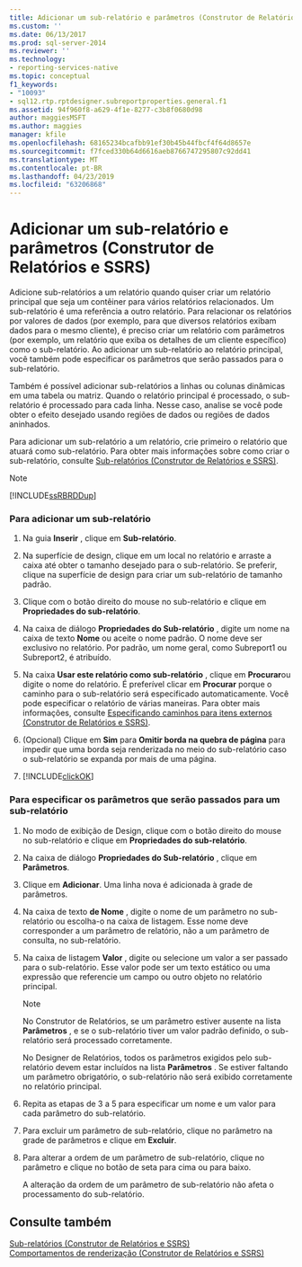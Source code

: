 ```yaml
---
title: Adicionar um sub-relatório e parâmetros (Construtor de Relatórios e SSRS) | Microsoft Docs
ms.custom: ''
ms.date: 06/13/2017
ms.prod: sql-server-2014
ms.reviewer: ''
ms.technology:
- reporting-services-native
ms.topic: conceptual
f1_keywords:
- "10093"
- sql12.rtp.rptdesigner.subreportproperties.general.f1
ms.assetid: 94f960f8-a629-4f1e-8277-c3b8f0680d98
author: maggiesMSFT
ms.author: maggies
manager: kfile
ms.openlocfilehash: 68165234bcafbb91ef30b45b44fbcf4f64d8657e
ms.sourcegitcommit: f7fced330b64d6616aeb8766747295807c92dd41
ms.translationtype: MT
ms.contentlocale: pt-BR
ms.lasthandoff: 04/23/2019
ms.locfileid: "63206868"
---
```

# <a name="add-a-subreport-and-parameters-report-builder-and-ssrs"></a>Adicionar um sub-relatório e parâmetros (Construtor de Relatórios e SSRS)
  Adicione sub-relatórios a um relatório quando quiser criar um relatório principal que seja um contêiner para vários relatórios relacionados. Um sub-relatório é uma referência a outro relatório. Para relacionar os relatórios por valores de dados (por exemplo, para que diversos relatórios exibam dados para o mesmo cliente), é preciso criar um relatório com parâmetros (por exemplo, um relatório que exiba os detalhes de um cliente específico) como o sub-relatório. Ao adicionar um sub-relatório ao relatório principal, você também pode especificar os parâmetros que serão passados para o sub-relatório.  
  
 Também é possível adicionar sub-relatórios a linhas ou colunas dinâmicas em uma tabela ou matriz. Quando o relatório principal é processado, o sub-relatório é processado para cada linha. Nesse caso, analise se você pode obter o efeito desejado usando regiões de dados ou regiões de dados aninhados.  
  
 Para adicionar um sub-relatório a um relatório, crie primeiro o relatório que atuará como sub-relatório. Para obter mais informações sobre como criar o sub-relatório, consulte [Sub-relatórios &#40;Construtor de Relatórios e SSRS&#41;](subreports-report-builder-and-ssrs.md).  
  
> [!NOTE]  
>  [!INCLUDE[ssRBRDDup](../../includes/ssrbrddup-md.md)]  
  
### <a name="to-add-a-subreport"></a>Para adicionar um sub-relatório  
  
1.  Na guia **Inserir** , clique em **Sub-relatório**.  
  
2.  Na superfície de design, clique em um local no relatório e arraste a caixa até obter o tamanho desejado para o sub-relatório. Se preferir, clique na superfície de design para criar um sub-relatório de tamanho padrão.  
  
3.  Clique com o botão direito do mouse no sub-relatório e clique em **Propriedades do sub-relatório**.  
  
4.  Na caixa de diálogo **Propriedades do Sub-relatório** , digite um nome na caixa de texto **Nome** ou aceite o nome padrão. O nome deve ser exclusivo no relatório. Por padrão, um nome geral, como Subreport1 ou Subreport2, é atribuído.  
  
5.  Na caixa **Usar este relatório como sub-relatório** , clique em **Procurar**ou digite o nome do relatório. É preferível clicar em **Procurar** porque o caminho para o sub-relatório será especificado automaticamente. Você pode especificar o relatório de várias maneiras. Para obter mais informações, consulte [Especificando caminhos para itens externos &#40;Construtor de Relatórios e SSRS&#41;](specifying-paths-to-external-items-report-builder-and-ssrs.md).  
  
6.  (Opcional) Clique em **Sim** para **Omitir borda na quebra de página** para impedir que uma borda seja renderizada no meio do sub-relatório caso o sub-relatório se expanda por mais de uma página.  
  
7.  [!INCLUDE[clickOK](../../includes/clickok-md.md)]  
  
### <a name="to-specify-parameters-to-pass-to-a-subreport"></a>Para especificar os parâmetros que serão passados para um sub-relatório  
  
1.  No modo de exibição de Design, clique com o botão direito do mouse no sub-relatório e clique em **Propriedades do sub-relatório**.  
  
2.  Na caixa de diálogo **Propriedades do Sub-relatório** , clique em **Parâmetros**.  
  
3.  Clique em **Adicionar**. Uma linha nova é adicionada à grade de parâmetros.  
  
4.  Na caixa de texto **de Nome** , digite o nome de um parâmetro no sub-relatório ou escolha-o na caixa de listagem. Esse nome deve corresponder a um parâmetro de relatório, não a um parâmetro de consulta, no sub-relatório.  
  
5.  Na caixa de listagem **Valor** , digite ou selecione um valor a ser passado para o sub-relatório. Esse valor pode ser um texto estático ou uma expressão que referencie um campo ou outro objeto no relatório principal.  
  
    > [!NOTE]  
    >  No Construtor de Relatórios, se um parâmetro estiver ausente na lista **Parâmetros** , e se o sub-relatório tiver um valor padrão definido, o sub-relatório será processado corretamente.  
    >   
    >  No Designer de Relatórios, todos os parâmetros exigidos pelo sub-relatório devem estar incluídos na lista **Parâmetros** . Se estiver faltando um parâmetro obrigatório, o sub-relatório não será exibido corretamente no relatório principal.  
  
6.  Repita as etapas de 3 a 5 para especificar um nome e um valor para cada parâmetro do sub-relatório.  
  
7.  Para excluir um parâmetro de sub-relatório, clique no parâmetro na grade de parâmetros e clique em **Excluir**.  
  
8.  Para alterar a ordem de um parâmetro de sub-relatório, clique no parâmetro e clique no botão de seta para cima ou para baixo.  
  
     A alteração da ordem de um parâmetro de sub-relatório não afeta o processamento do sub-relatório.  
  
## <a name="see-also"></a>Consulte também  
 [Sub-relatórios &#40;Construtor de Relatórios e SSRS&#41;](subreports-report-builder-and-ssrs.md)   
 [Comportamentos de renderização &#40;Construtor de Relatórios e SSRS&#41;](rendering-behaviors-report-builder-and-ssrs.md)  
  
  
